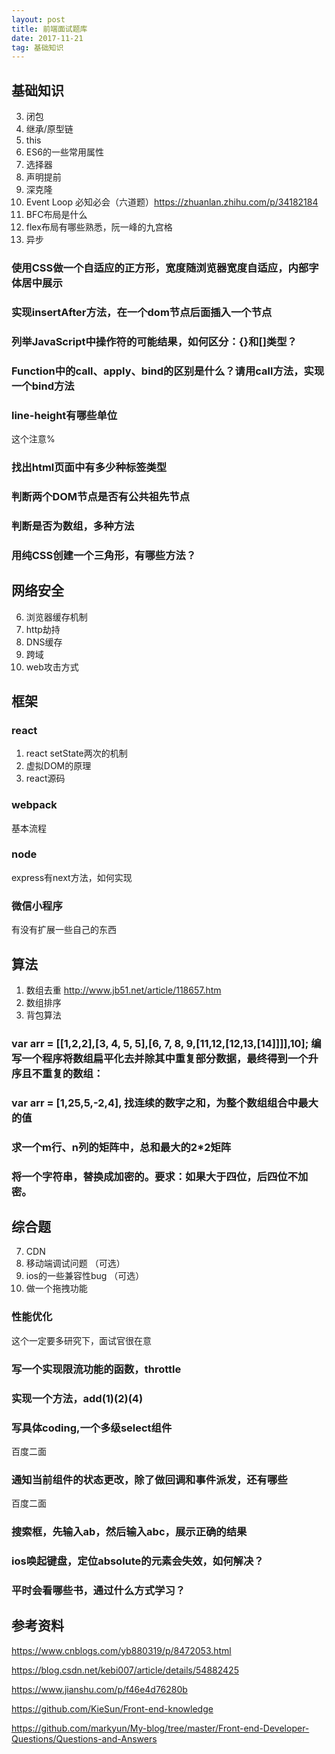 ```yaml
---
layout: post
title: 前端面试题库
date: 2017-11-21
tag: 基础知识
---
```


## 基础知识
3. 闭包
4. 继承/原型链 
5. this
6. ES6的一些常用属性
8. 选择器
9. 声明提前
10. 深克隆
11. Event Loop 必知必会（六道题）https://zhuanlan.zhihu.com/p/34182184
12. BFC布局是什么
13. flex布局有哪些熟悉，阮一峰的九宫格
16. 异步

### 使用CSS做一个自适应的正方形，宽度随浏览器宽度自适应，内部字体居中展示
### 实现insertAfter方法，在一个dom节点后面插入一个节点

### 列举JavaScript中操作符的可能结果，如何区分：{}和[]类型？

### Function中的call、apply、bind的区别是什么？请用call方法，实现一个bind方法
### line-height有哪些单位
这个注意%
### 找出html页面中有多少种标签类型
### 判断两个DOM节点是否有公共祖先节点
### 判断是否为数组，多种方法
### 用纯CSS创建一个三角形，有哪些方法？
## 网络安全
6. 浏览器缓存机制
8. http劫持
9. DNS缓存
10. 跨域
11. web攻击方式
## 框架
### react
1. react setState两次的机制
2. 虚拟DOM的原理
3. react源码
### webpack
基本流程
### node
express有next方法，如何实现
### 微信小程序
有没有扩展一些自己的东西
## 算法
1. 数组去重 http://www.jb51.net/article/118657.htm
2. 数组排序
3. 背包算法


### var arr = [[1,2,2],[3, 4, 5, 5],[6, 7, 8, 9,[11,12,[12,13,[14]]]],10]; 编写一个程序将数组扁平化去并除其中重复部分数据，最终得到一个升序且不重复的数组：
### var arr = [1,25,5,-2,4], 找连续的数字之和，为整个数组组合中最大的值
### 求一个m行、n列的矩阵中，总和最大的2*2矩阵
### 将一个字符串，替换成加密的。要求：如果大于四位，后四位不加密。

## 综合题
7. CDN
9. 移动端调试问题 （可选）
10. ios的一些兼容性bug （可选）
15. 做一个拖拽功能

### 性能优化
这个一定要多研究下，面试官很在意

### 写一个实现限流功能的函数，throttle

### 实现一个方法，add(1)(2)(4)
### 写具体coding,一个多级select组件
百度二面
### 通知当前组件的状态更改，除了做回调和事件派发，还有哪些
百度二面
### 搜索框，先输入ab，然后输入abc，展示正确的结果
### ios唤起键盘，定位absolute的元素会失效，如何解决？
### 平时会看哪些书，通过什么方式学习？
## 参考资料
https://www.cnblogs.com/yb880319/p/8472053.html

https://blog.csdn.net/kebi007/article/details/54882425

https://www.jianshu.com/p/f46e4d76280b

https://github.com/KieSun/Front-end-knowledge

https://github.com/markyun/My-blog/tree/master/Front-end-Developer-Questions/Questions-and-Answers





